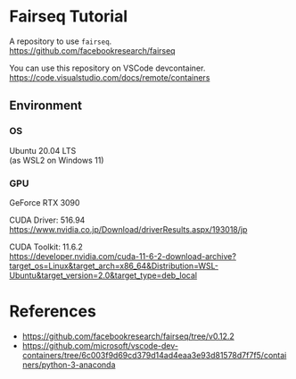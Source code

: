 # Fairseq Tutorial

A repository to use `fairseq`.  
https://github.com/facebookresearch/fairseq

You can use this repository on VSCode devcontainer.  
https://code.visualstudio.com/docs/remote/containers

## Environment

### OS

Ubuntu 20.04 LTS  
(as WSL2 on Windows 11)

### GPU

GeForce RTX 3090

CUDA Driver: 516.94  
https://www.nvidia.co.jp/Download/driverResults.aspx/193018/jp

CUDA Toolkit: 11.6.2  
https://developer.nvidia.com/cuda-11-6-2-download-archive?target_os=Linux&target_arch=x86_64&Distribution=WSL-Ubuntu&target_version=2.0&target_type=deb_local

# References

* https://github.com/facebookresearch/fairseq/tree/v0.12.2
* https://github.com/microsoft/vscode-dev-containers/tree/6c003f9d69cd379d14ad4eaa3e93d81578d7f7f5/containers/python-3-anaconda
